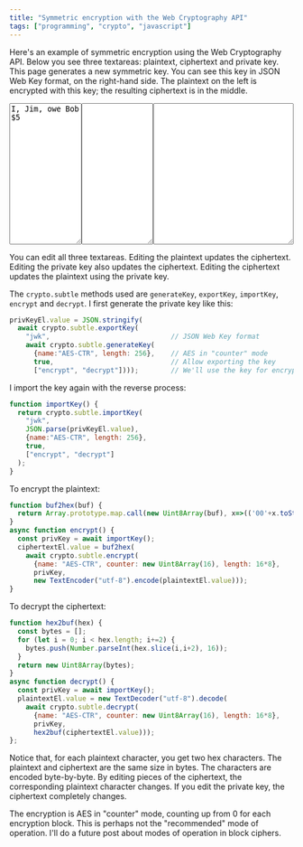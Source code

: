 ```yaml
---
title: "Symmetric encryption with the Web Cryptography API"
tags: ["programming", "crypto", "javascript"]
---
```


Here's an example of symmetric encryption using the Web Cryptography API.
Below you see three textareas: plaintext, ciphertext and private key.
This page generates a new symmetric key.
You can see this key in JSON Web Key format, on the right-hand side.
The plaintext on the left is encrypted with this key;
the resulting ciphertext is in the middle.

<style>
    textarea {
      height: 250px;
      font-family: monospace;
    }
</style>
<div>
  <div style="display: flex;">
    <textarea style="flex: 1;" id="plaintext">I, Jim, owe Bob $5</textarea>
    <textarea style="flex: 1;" id="ciphertext"></textarea>
    <textarea style="flex: 2;" id="privKey"></textarea>
  </div>
</div>
<script>
  function buf2hex(buf) {
    return Array.prototype.map.call(new Uint8Array(buf), x=>(('00'+x.toString(16)).slice(-2))).join('');
  }
  function hex2buf(hex) {
    const bytes = [];
    for (let i = 0; i < hex.length; i+=2) {
      bytes.push(Number.parseInt(hex.slice(i,i+2), 16));
    }
    return new Uint8Array(bytes);
  }
  (async()=>{
    const privKeyEl = document.getElementById("privKey");
    const plaintextEl = document.getElementById("plaintext");
    const ciphertextEl = document.getElementById("ciphertext");
    privKeyEl.value = JSON.stringify(await crypto.subtle.exportKey("jwk", await crypto.subtle.generateKey({name:"AES-CTR", length: 256}, true, ["encrypt", "decrypt"])));
    function importKey() {
      return crypto.subtle.importKey(
        "jwk",
        JSON.parse(privKeyEl.value),
        {name:"AES-CTR", length: 256},
        true,
        ["encrypt", "decrypt"]
      );
    }
    async function encrypt() {
      const privKey = await importKey();
      ciphertextEl.value = buf2hex(await crypto.subtle.encrypt(
        {name: "AES-CTR", counter: new Uint8Array(16), length: 16*8},
        privKey,
        new TextEncoder("utf-8").encode(plaintextEl.value)
      ));
    }
    async function decrypt() {
      const privKey = await importKey();
      plaintextEl.value = new TextDecoder("utf-8").decode(
        await crypto.subtle.decrypt(
          {name: "AES-CTR", counter: new Uint8Array(16), length: 16*8},
          privKey,
          hex2buf(ciphertextEl.value)
          ));
    };
    plaintextEl.oninput = encrypt;
    privKeyEl.oninput = encrypt;
    ciphertextEl.oninput = decrypt;
    encrypt();
  })();
</script>

You can edit all three textareas.
Editing the plaintext updates the ciphertext.
Editing the private key also updates the ciphertext.
Editing the ciphertext updates the plaintext using the private key.

The `crypto.subtle` methods used are
`generateKey`, `exportKey`, `importKey`, `encrypt` and `decrypt`.
I first generate the private key like this:

```js
privKeyEl.value = JSON.stringify(
  await crypto.subtle.exportKey(
    "jwk",                              // JSON Web Key format
    await crypto.subtle.generateKey(
      {name:"AES-CTR", length: 256},    // AES in "counter" mode
      true,                             // Allow exporting the key
      ["encrypt", "decrypt"])));        // We'll use the key for encryption and decryption
```

I import the key again with the reverse process:

```js
function importKey() {
  return crypto.subtle.importKey(
    "jwk",
    JSON.parse(privKeyEl.value),
    {name:"AES-CTR", length: 256},
    true,
    ["encrypt", "decrypt"]
  );
}
```

To encrypt the plaintext:

```js
function buf2hex(buf) {
  return Array.prototype.map.call(new Uint8Array(buf), x=>(('00'+x.toString(16)).slice(-2))).join('');
}
async function encrypt() {
  const privKey = await importKey();
  ciphertextEl.value = buf2hex(
    await crypto.subtle.encrypt(
      {name: "AES-CTR", counter: new Uint8Array(16), length: 16*8},
      privKey,
      new TextEncoder("utf-8").encode(plaintextEl.value)));
}
```

To decrypt the ciphertext:

```js
function hex2buf(hex) {
  const bytes = [];
  for (let i = 0; i < hex.length; i+=2) {
    bytes.push(Number.parseInt(hex.slice(i,i+2), 16));
  }
  return new Uint8Array(bytes);
}
async function decrypt() {
  const privKey = await importKey();
  plaintextEl.value = new TextDecoder("utf-8").decode(
    await crypto.subtle.decrypt(
      {name: "AES-CTR", counter: new Uint8Array(16), length: 16*8},
      privKey,
      hex2buf(ciphertextEl.value)));
};
```

Notice that, for each plaintext character, you get two hex characters.
The plaintext and ciphertext are the same size in bytes.
The characters are encoded byte-by-byte.
By editing pieces of the ciphertext,
the corresponding plaintext character changes.
If you edit the private key, the ciphertext completely changes.

The encryption is AES in "counter" mode,
counting up from 0 for each encryption block.
This is perhaps not the "recommended" mode of operation.
I'll do a future post about modes of operation in block ciphers.
